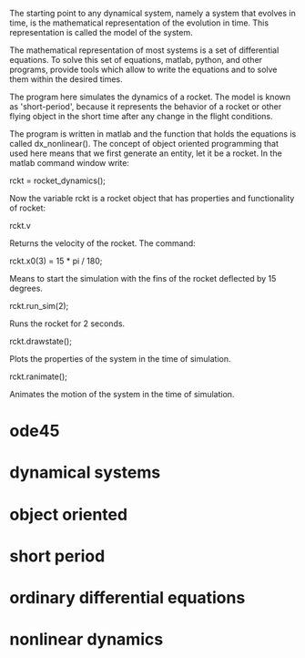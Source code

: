The starting point to any dynamical system, namely a system that evolves in time, is the mathematical representation of the evolution in time. This representation is called the model of the system.

The mathematical representation of most systems is a set of differential equations. To solve this set of equations, matlab, python, and other programs, provide tools which allow to write the equations and to solve them within the desired times.

The program here simulates the dynamics of a rocket. The model is known as 'short-period', because it represents the behavior of a rocket or other flying object in the short time after any change in the flight conditions.

The program is written in matlab and the function that holds the equations is called dx_nonlinear(). The concept of object oriented programming that used here means that we first generate an entity, let it be a rocket. 
In the matlab command window write:

rckt = rocket_dynamics();

Now the variable rckt is a rocket object that has properties and functionality of rocket:

rckt.v 

Returns the velocity of the rocket.
The command: 

rckt.x0(3) = 15 * pi / 180;

Means to start the simulation with the fins of the rocket deflected by 15 degrees. 

rckt.run_sim(2);

Runs the rocket for 2 seconds.

rckt.drawstate();

Plots the properties of the system in the time of simulation.

rckt.ranimate();

Animates the motion of the system in the time of simulation. 

# ode45
# dynamical systems
# object oriented 
# short period
# ordinary differential equations 
# nonlinear dynamics 



